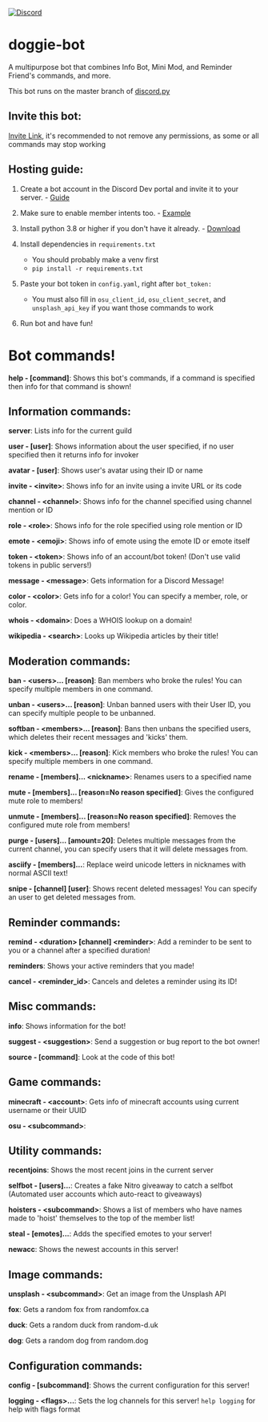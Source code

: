 [![Discord](https://discord.com/api/guilds/815073622213394473/widget.png?style=shield)](https://discord.gg/Uk6fg39cWn)

# doggie-bot
A multipurpose bot that combines Info Bot, Mini Mod, and Reminder Friend's commands, and more.

This bot runs on the master branch of [discord.py](https://github.com/Rapptz/discord.py)

## Invite this bot:
[Invite Link](https://discord.com/oauth2/authorize?client_id=875185463651078194&scope=bot&permissions=2550164614), it's recommended to not remove any permissions, as some or all commands may stop working

## Hosting guide:

1. Create a bot account in the Discord Dev portal and invite it to your server. - [Guide](https://discordpy.readthedocs.io/en/latest/discord.html)

2. Make sure to enable member intents too. - [Example](https://discordpy.readthedocs.io/en/latest/intents.html#privileged-intents)

3. Install python 3.8 or higher if you don't have it already. - [Download](https://www.python.org/downloads/)

4. Install dependencies in `requirements.txt`
    - You should probably make a venv first
    - `pip install -r requirements.txt`

5. Paste your bot token in `config.yaml`, right after `bot_token: `

    - You must also fill in `osu_client_id`, `osu_client_secret`, and `unsplash_api_key` if you want those commands to work
    
6. Run bot and have fun!

# Bot commands!

**help - [command]**: Shows this bot's commands, if a command is specified then info for that command is shown! 

## Information commands:

**server**: Lists info for the current guild

**user - [user]**: Shows information about the user specified, if no user specified then it returns info for invoker

**avatar - [user]**: Shows user's avatar using their ID or name

**invite - \<invite>**: Shows info for an invite using a invite URL or its code

**channel - \<channel>**: Shows info for the channel specified using channel mention or ID

**role - \<role>**: Shows info for the role specified using role mention or ID

**emote - \<emoji>**: Shows info of emote using the emote ID or emote itself

**token - \<token>**: Shows info of an account/bot token! (Don't use valid tokens in public servers!)

**message - \<message>**: Gets information for a Discord Message!

**color - \<color>**: Gets info for a color! You can specify a member, role, or color.

**whois - \<domain>**: Does a WHOIS lookup on a domain!

**wikipedia - \<search>**: Looks up Wikipedia articles by their title!

## Moderation commands:

**ban - \<users>... [reason]**: Ban members who broke the rules! You can specify multiple members in one command.

**unban - \<users>... [reason]**: Unban banned users with their User ID, you can specify multiple people to be unbanned.

**softban - \<members>... [reason]**: Bans then unbans the specified users, which deletes their recent messages and 'kicks' them.

**kick - \<members>... [reason]**: Kick members who broke the rules! You can specify multiple members in one command.

**rename - [members]... \<nickname>**: Renames users to a specified name

**mute - [members]... [reason=No reason specified]**: Gives the configured mute role to members!

**unmute - [members]... [reason=No reason specified]**: Removes the configured mute role from members!

**purge - [users]... [amount=20]**: Deletes multiple messages from the current channel, you can specify users that it will delete messages from.

**asciify - [members]...**: Replace weird unicode letters in nicknames with normal ASCII text!

**snipe - [channel] [user]**: Shows recent deleted messages! You can specify an user to get deleted messages from.

## Reminder commands:

**remind - \<duration> [channel] \<reminder>**: Add a reminder to be sent to you or a channel after a specified duration!

**reminders**: Shows your active reminders that you made!

**cancel - \<reminder_id>**: Cancels and deletes a reminder using its ID!

## Misc commands:

**info**: Shows information for the bot!

**suggest - \<suggestion>**: Send a suggestion or bug report to the bot owner!

**source - [command]**: Look at the code of this bot!

## Game commands:

**minecraft - \<account>**: Gets info of minecraft accounts using current username or their UUID

**osu - \<subcommand>**: 

## Utility commands:

**recentjoins**: Shows the most recent joins in the current server

**selfbot - [users]...**: Creates a fake Nitro giveaway to catch a selfbot (Automated user accounts which auto-react to giveaways)

**hoisters - \<subcommand>**: Shows a list of members who have names made to 'hoist' themselves to the top of the member list!

**steal - [emotes]...**: Adds the specified emotes to your server!

**newacc**: Shows the newest accounts in this server!

## Image commands:

**unsplash - \<subcommand>**: Get an image from the Unsplash API

**fox**: Gets a random fox from randomfox.ca

**duck**: Gets a random duck from random-d.uk

**dog**: Gets a random dog from random.dog

## Configuration commands:

**config - \[subcommand]**: Shows the current configuration for this server!

**logging - \<flags>...**: Sets the log channels for this server! `help logging` for help with flags format
